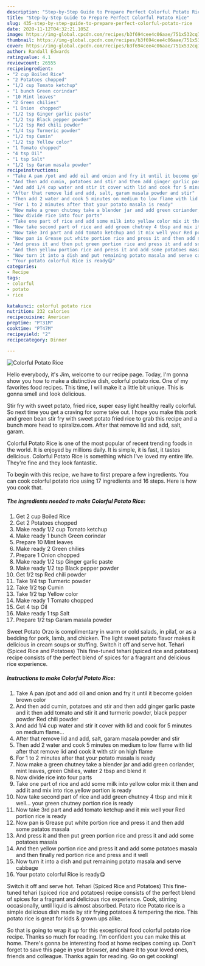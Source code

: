 ```yaml
---
description: "Step-by-Step Guide to Prepare Perfect Colorful Potato Rice"
title: "Step-by-Step Guide to Prepare Perfect Colorful Potato Rice"
slug: 435-step-by-step-guide-to-prepare-perfect-colorful-potato-rice
date: 2020-11-12T04:32:21.105Z
image: https://img-global.cpcdn.com/recipes/b3f694cee4c06aae/751x532cq70/colorful-potato-rice-recipe-main-photo.jpg
thumbnail: https://img-global.cpcdn.com/recipes/b3f694cee4c06aae/751x532cq70/colorful-potato-rice-recipe-main-photo.jpg
cover: https://img-global.cpcdn.com/recipes/b3f694cee4c06aae/751x532cq70/colorful-potato-rice-recipe-main-photo.jpg
author: Randall Edwards
ratingvalue: 4.1
reviewcount: 26555
recipeingredient:
- "2 cup Boiled Rice"
- "2 Potatoes chopped"
- "1/2 cup Tomato ketchup"
- "1 bunch Green corindar"
- "10 Mint leaves"
- "2 Green chilies"
- "1 Onion  chopped"
- "1/2 tsp Ginger garlic paste"
- "1/2 tsp Black pepper powder"
- "1/2 tsp Red chili powder"
- "1/4 tsp Turmeric powder"
- "1/2 tsp Cumin"
- "1/2 tsp Yellow color"
- "1 Tomato chopped"
- "4 tsp Oil"
- "1 tsp Salt"
- "1/2 tsp Garam masala powder"
recipeinstructions:
- "Take A pan /pot and add oil and onion and fry it until it become golden brown color"
- "And then add cumin, potatoes and stir and then add ginger garlic paste and it then add tomato and stir it and turmeric powder, black pepper powder Red chili powder"
- "And add 1/4 cup water and stir it cover with lid and cook for 5 minutes on medium flame..."
- "After that remove lid and add, salt, garam masala powder and stir"
- "Then add 2 water and cook 5 minutes on medium to low flame with lid after that remove lid and cook it with stir on high flame"
- "For 1 to 2 minutes after that your potato masala is ready"
- "Now make a green chutney take a blender jar and add green coriander, mint leaves, green Chilies, water 2 tbsp and blend it"
- "Now divide rice into four parts"
- "Take one part of rice and add some milk into yellow color mix it then and add it and mix into rice.yellow portion is ready"
- "Now take second part of rice and add green chutney 4 tbsp and mix it well... your green chutney portion rice is ready"
- "Now take 3rd part and add tomato ketchup and it mix well your Red portion rice is ready"
- "Now pan is Grease put white portion rice and press it and then add some patatos masala"
- "And press it and then put green portion rice and press it and add some potatoes masala"
- "And then yellow portion rice and press it and add some potatoes masala and then finally red portion rice and press and it well"
- "Now turn it into a dish and put remaining potato masala and serve cabbage"
- "Your potato colorful Rice is ready😋"
categories:
- Recipe
tags:
- colorful
- potato
- rice

katakunci: colorful potato rice 
nutrition: 232 calories
recipecuisine: American
preptime: "PT31M"
cooktime: "PT47M"
recipeyield: "2"
recipecategory: Dinner

---
```



![Colorful Potato Rice](https://img-global.cpcdn.com/recipes/b3f694cee4c06aae/751x532cq70/colorful-potato-rice-recipe-main-photo.jpg)

Hello everybody, it's Jim, welcome to our recipe page. Today, I'm gonna show you how to make a distinctive dish, colorful potato rice. One of my favorites food recipes. This time, I will make it a little bit unique. This is gonna smell and look delicious.

Stir fry with sweet potato, fried rice, super easy light healthy really colorful. So next time you get a craving for some take out. I hope you make this pork and green bean stir fry with sweet potato fried rice to grab this recipe and a bunch more head to spiralize.com. After that remove lid and add, salt, garam.

Colorful Potato Rice is one of the most popular of recent trending foods in the world. It is enjoyed by millions daily. It is simple, it is fast, it tastes delicious. Colorful Potato Rice is something which I've loved my entire life. They're fine and they look fantastic.


To begin with this recipe, we have to first prepare a few ingredients. You can cook colorful potato rice using 17 ingredients and 16 steps. Here is how you cook that.

<!--inarticleads1-->

##### The ingredients needed to make Colorful Potato Rice:

1. Get 2 cup Boiled Rice
1. Get 2 Potatoes chopped
1. Make ready 1/2 cup Tomato ketchup
1. Make ready 1 bunch Green corindar
1. Prepare 10 Mint leaves
1. Make ready 2 Green chilies
1. Prepare 1 Onion  chopped
1. Make ready 1/2 tsp Ginger garlic paste
1. Make ready 1/2 tsp Black pepper powder
1. Get 1/2 tsp Red chili powder
1. Take 1/4 tsp Turmeric powder
1. Take 1/2 tsp Cumin
1. Take 1/2 tsp Yellow color
1. Make ready 1 Tomato chopped
1. Get 4 tsp Oil
1. Make ready 1 tsp Salt
1. Prepare 1/2 tsp Garam masala powder


Sweet Potato Orzo is complimentary in warm or cold salads, in pilaf, or as a bedding for pork, lamb, and chicken. The light sweet potato flavor makes it delicious in cream soups or stuffing. Switch it off and serve hot. Tehari (Spiced Rice and Potatoes) This fine-tuned tehari (spiced rice and potatoes) recipe consists of the perfect blend of spices for a fragrant and delicious rice experience. 

<!--inarticleads2-->

##### Instructions to make Colorful Potato Rice:

1. Take A pan /pot and add oil and onion and fry it until it become golden brown color
1. And then add cumin, potatoes and stir and then add ginger garlic paste and it then add tomato and stir it and turmeric powder, black pepper powder Red chili powder
1. And add 1/4 cup water and stir it cover with lid and cook for 5 minutes on medium flame...
1. After that remove lid and add, salt, garam masala powder and stir
1. Then add 2 water and cook 5 minutes on medium to low flame with lid after that remove lid and cook it with stir on high flame
1. For 1 to 2 minutes after that your potato masala is ready
1. Now make a green chutney take a blender jar and add green coriander, mint leaves, green Chilies, water 2 tbsp and blend it
1. Now divide rice into four parts
1. Take one part of rice and add some milk into yellow color mix it then and add it and mix into rice.yellow portion is ready
1. Now take second part of rice and add green chutney 4 tbsp and mix it well... your green chutney portion rice is ready
1. Now take 3rd part and add tomato ketchup and it mix well your Red portion rice is ready
1. Now pan is Grease put white portion rice and press it and then add some patatos masala
1. And press it and then put green portion rice and press it and add some potatoes masala
1. And then yellow portion rice and press it and add some potatoes masala and then finally red portion rice and press and it well
1. Now turn it into a dish and put remaining potato masala and serve cabbage
1. Your potato colorful Rice is ready😋


Switch it off and serve hot. Tehari (Spiced Rice and Potatoes) This fine-tuned tehari (spiced rice and potatoes) recipe consists of the perfect blend of spices for a fragrant and delicious rice experience. Cook, stirring occasionally, until liquid is almost absorbed. Potato rice Potato rice is a simple delicious dish made by stir frying potatoes &amp; tempering the rice. This potato rice is great for kids &amp; grown ups alike. 

So that is going to wrap it up for this exceptional food colorful potato rice recipe. Thanks so much for reading. I'm confident you can make this at home. There's gonna be interesting food at home recipes coming up. Don't forget to save this page in your browser, and share it to your loved ones, friends and colleague. Thanks again for reading. Go on get cooking!
